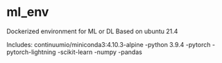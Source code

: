 # ml_env

Dockerized environment for ML or DL
Based on ubuntu 21.4


Includes:
continuumio/miniconda3:4.10.3-alpine
-python 3.9.4
-pytorch
-pytorch-lightning
-scikit-learn
-numpy
-pandas

